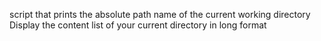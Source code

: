  script that prints the absolute path name of the current working directory
Display the content list of your current directory in long format
